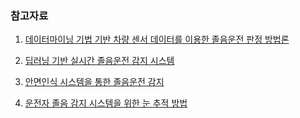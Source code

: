 ### 참고자료

1. [데이터마이닝 기법 기반 차량 센서 데이터를 이용한 졸음운전 판정 방법론](https://github.com/mynxdy/D.D.D/blob/main/01.%200709/jyoung/%EB%8D%B0%EC%9D%B4%ED%84%B0%EB%A7%88%EC%9D%B4%EB%8B%9D%20%EA%B8%B0%EB%B2%95%20%EA%B8%B0%EB%B0%98%20%EC%B0%A8%EB%9F%89%20%EC%84%BC%EC%84%9C%20%EB%8D%B0%EC%9D%B4%ED%84%B0%EB%A5%BC%20%EC%9D%B4%EC%9A%A9%ED%95%9C%20%EC%A1%B8%EC%9D%8C%EC%9A%B4%EC%A0%84%20%ED%8C%90%EC%A0%95%20%EB%B0%A9%EB%B2%95%EB%A1%A0.pdf)

2. [딥러닝 기반 실시간 졸음운전 감지 시스템](https://github.com/mynxdy/D.D.D/blob/main/01.%200709/jyoung/%EB%94%A5%EB%9F%AC%EB%8B%9D%20%EA%B8%B0%EB%B0%98%20%EC%8B%A4%EC%8B%9C%EA%B0%84%20%EC%A1%B8%EC%9D%8C%EC%9A%B4%EC%A0%84%20%EA%B0%90%EC%A7%80%20%EC%8B%9C%EC%8A%A4%ED%85%9C.pdf)

3. [안면인식 시스템을 통한 졸음운전 감지](https://github.com/mynxdy/D.D.D/blob/main/01.%200709/jyoung/%EC%95%88%EB%A9%B4%EC%9D%B8%EC%8B%9D%20%EC%8B%9C%EC%8A%A4%ED%85%9C%EC%9D%84%20%ED%86%B5%ED%95%9C%20%EC%A1%B8%EC%9D%8C%EC%9A%B4%EC%A0%84%20%EA%B0%90%EC%A7%80.pdf)

4. [운전자 졸음 감지 시스템을 위한 눈 추적 방법](https://github.com/mynxdy/D.D.D/blob/main/01.%200709/jyoung/%EC%9A%B4%EC%A0%84%EC%9E%90%20%EC%A1%B8%EC%9D%8C%20%EA%B0%90%EC%A7%80%20%EC%8B%9C%EC%8A%A4%ED%85%9C%EC%9D%84%20%EC%9C%84%ED%95%9C%20%EB%88%88%20%EC%B6%94%EC%A0%81%20%EB%B0%A9%EB%B2%95.pdf)
